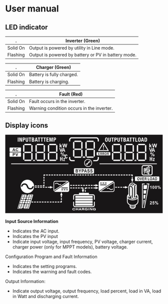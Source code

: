 # User manual

## LED indicator

| . | **Inverter (Green)** |
| ------ | ----------- | 
| Solid On | Output is powered by utility in Line mode.
| Flashing | Output is powered by battery or PV in battery mode.

| . | **Charger (Green)** |
| ------ | ----------- | 
| Solid On | Battery is fully charged.
| Flashing | Battery is charging.

| . | **Fault (Red)** |
| ------ | ----------- | 
| Solid On | Fault occurs in the inverter.
| Flashing | Warning condition occurs in the inverter.

## Display icons

![](image.png)

**Input Source Information**

- Indicates the AC input.
- Indicates the PV input
- Indicate input voltage, input frequency, PV voltage, charger current, charger power (only for MPPT models), battery voltage.

Configuration Program and Fault Information

- Indicates the setting programs.
- Indicates the warning and fault codes.

Output Information:

- Indicate output voltage, output frequency, load percent, load in VA, load in Watt and discharging current.
